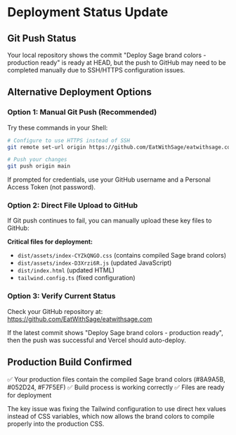 # Deployment Status Update

## Git Push Status
Your local repository shows the commit "Deploy Sage brand colors - production ready" is ready at HEAD, but the push to GitHub may need to be completed manually due to SSH/HTTPS configuration issues.

## Alternative Deployment Options

### Option 1: Manual Git Push (Recommended)
Try these commands in your Shell:

```bash
# Configure to use HTTPS instead of SSH
git remote set-url origin https://github.com/EatWithSage/eatwithsage.com.git

# Push your changes
git push origin main
```

If prompted for credentials, use your GitHub username and a Personal Access Token (not password).

### Option 2: Direct File Upload to GitHub
If Git push continues to fail, you can manually upload these key files to GitHub:

**Critical files for deployment:**
- `dist/assets/index-CYZkQNGO.css` (contains compiled Sage brand colors)
- `dist/assets/index-D3Xrzi6R.js` (updated JavaScript)
- `dist/index.html` (updated HTML)
- `tailwind.config.ts` (fixed configuration)

### Option 3: Verify Current Status
Check your GitHub repository at: https://github.com/EatWithSage/eatwithsage.com

If the latest commit shows "Deploy Sage brand colors - production ready", then the push was successful and Vercel should auto-deploy.

## Production Build Confirmed
✅ Your production files contain the compiled Sage brand colors (#8A9A5B, #052D24, #F7F5EF)
✅ Build process is working correctly
✅ Files are ready for deployment

The key issue was fixing the Tailwind configuration to use direct hex values instead of CSS variables, which now allows the brand colors to compile properly into the production CSS.